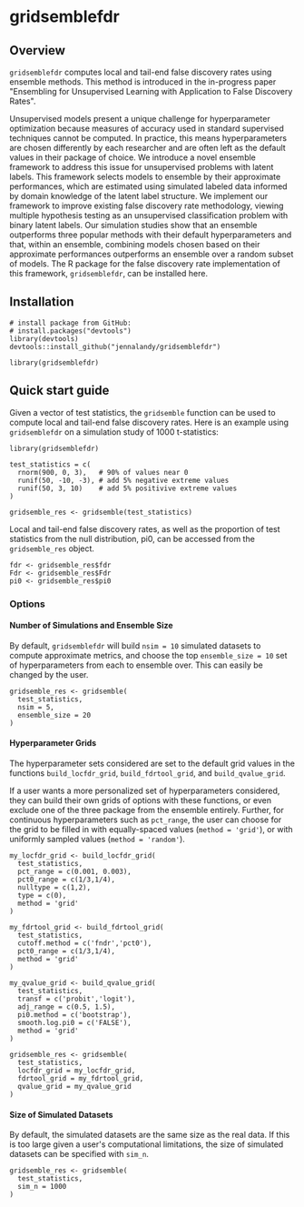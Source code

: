 
# gridsemblefdr

<!-- badges: start -->
<!-- badges: end -->

## Overview

`gridsemblefdr` computes local and tail-end false discovery rates using ensemble methods. This method is introduced in the in-progress paper "Ensembling for Unsupervised Learning with Application to False Discovery Rates".

Unsupervised models present a unique challenge for hyperparameter optimization because measures of accuracy used in standard supervised techniques cannot be computed. In practice, this means hyperparameters are chosen differently by each researcher and are often left as the default values in their package of choice. We introduce a novel ensemble framework to address this issue for unsupervised problems with latent labels. This framework selects models to ensemble by their approximate performances, which are estimated using simulated labeled data informed by domain knowledge of the latent label structure. We implement our framework to improve existing false discovery rate methodology, viewing multiple hypothesis testing as an unsupervised classification problem with binary latent labels. Our simulation studies show that an ensemble outperforms three popular methods with their default hyperparameters and that, within an ensemble, combining models chosen based on their approximate performances outperforms an ensemble over a random subset of models. The R package for the false discovery rate implementation of this framework, `gridsemblefdr`, can be installed here.

## Installation
```{r setup, eval = FALSE}
# install package from GitHub:
# install.packages("devtools")
library(devtools)
devtools::install_github("jennalandy/gridsemblefdr")

library(gridsemblefdr)
```

## Quick start guide

Given a vector of test statistics, the `gridsemble` function can be used to compute local and tail-end false discovery rates. Here is an example using `gridsemblefdr` on a simulation study of 1000 t-statistics:

```{r eval = FALSE}
library(gridsemblefdr)

test_statistics = c(
  rnorm(900, 0, 3),   # 90% of values near 0
  runif(50, -10, -3), # add 5% negative extreme values
  runif(50, 3, 10)    # add 5% positivive extreme values
)

gridsemble_res <- gridsemble(test_statistics)
```

Local and tail-end false discovery rates, as well as the proportion of test statistics from the null distribution, pi0, can be accessed from the `gridsemble_res` object.

```{r eval = FALSE}
fdr <- gridsemble_res$fdr
Fdr <- gridsemble_res$Fdr
pi0 <- gridsemble_res$pi0
```

### Options

#### Number of Simulations and Ensemble Size

By default, `gridsemblefdr` will build `nsim = 10` simulated datasets to compute approximate metrics, and choose the top `ensemble_size = 10` set of hyperparameters from each to ensemble over. This can easily be changed by the user.

```{r eval = FALSE}
gridsemble_res <- gridsemble(
  test_statistics, 
  nsim = 5, 
  ensemble_size = 20
)
```

#### Hyperparameter Grids

The hyperparameter sets considered are set to the default grid values in the functions `build_locfdr_grid`, `build_fdrtool_grid`, and `build_qvalue_grid`. 

If a user wants a more personalized set of hyperparameters considered, they can build their own grids of options with these functions, or even exclude one of the three package from the ensemble entirely. Further, for continuous hyperparameters such as `pct_range`, the user can choose for the grid to be filled in with equally-spaced values (`method = 'grid'`), or with uniformly sampled values (`method = 'random'`).

```{r eval = FALSE}
my_locfdr_grid <- build_locfdr_grid(
  test_statistics,
  pct_range = c(0.001, 0.003),
  pct0_range = c(1/3,1/4),
  nulltype = c(1,2),
  type = c(0),
  method = 'grid'
)

my_fdrtool_grid <- build_fdrtool_grid(
  test_statistics,
  cutoff.method = c('fndr','pct0'),
  pct0_range = c(1/3,1/4),
  method = 'grid'
)

my_qvalue_grid <- build_qvalue_grid(
  test_statistics,
  transf = c('probit','logit'),
  adj_range = c(0.5, 1.5),
  pi0.method = c('bootstrap'),
  smooth.log.pi0 = c('FALSE'),
  method = 'grid'
)

gridsemble_res <- gridsemble(
  test_statistics,
  locfdr_grid = my_locfdr_grid,
  fdrtool_grid = my_fdrtool_grid,
  qvalue_grid = my_qvalue_grid
)
```

#### Size of Simulated Datasets

By default, the simulated datasets are the same size as the real data. If this is too large given a user's computational limitations, the size of simulated datasets can be specified with `sim_n`.

```{r eval = FALSE}
gridsemble_res <- gridsemble(
  test_statistics, 
  sim_n = 1000
)
```
